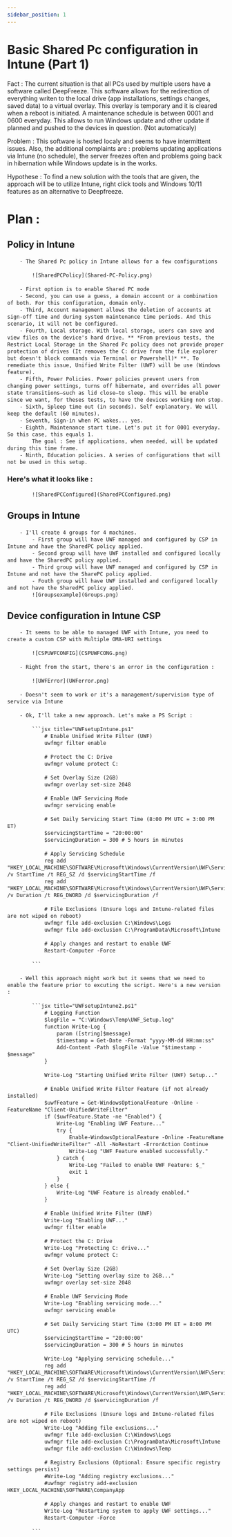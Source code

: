 ```yaml
---
sidebar_position: 1
---
```


# Basic Shared Pc configuration in Intune (Part 1)

Fact : The current situation is that all PCs used by multiple users have a software called DeepFreeze. This software allows for the redirection of everything writen to the local drive (app installations, settings changes, saved data) to a virtual overlay. This overlay is temporary and it is cleared when a reboot is initiated. A maintenance schedule is between 0001 and 0600 everyday. This allows to run Windows update and other update if planned and pushed to the devices in question. (Not automaticaly)

Problem : This software is hosted localy and seems to have intermittent issues. Also, the additional complaints are : problems updating applications via Intune (no schedule), the server freezes often and problems going back in hibernation while Windows update is in the works.

Hypothese : To find a new solution with the tools that are given, the approach will be to utilize Intune, right click tools and Windows 10/11 features as an alternative to Deepfreeze.

# Plan :

##   Policy in Intune
        - The Shared Pc policy in Intune allows for a few configurations

            ![SharedPCPolicy](Shared-PC-Policy.png)

        - First option is to enable Shared PC mode
        - Second, you can use a guess, a domain account or a combination of both. For this configuration, domain only.
        - Third, Account management allows the deletion of accounts at sign-off time and during system maintenance time periods. And this scenario, it will not be configured.
        - Fourth, Local storage. With local storage, users can save and view files on the device's hard drive. ** *From previous tests, the Restrict Local Storage in the Shared Pc policy does not provide proper protection of drives (It removes the C: drive from the file explorer but doesn't block commands via Terminal or Powershell)* **. To remediate this issue, Unified Write Filter (UWF) will be use (Windows feature).
        - Fifth, Power Policies. Power policies prevent users from changing power settings, turns off hibernate, and overrides all power state transitions—such as lid close—to sleep. This will be enable since we want, for theses tests, to have the devices working non stop.
        - Sixth, Spleep time out (in seconds). Self explanatory. We will keep the default (60 minutes).
        - Seventh, Sign-in when PC wakes... yes.
        - Eighth, Maintenance start time. Let's put it for 0001 everyday. So this case, this equals 1.
            The goal : See if applications, when needed, will be updated during this time frame.
        - Ninth, Education policies. A series of configurations that will not be used in this setup.

###     Here's what it looks like :
            ![SharedPCConfigured](SharedPCConfigured.png)

##  Groups in Intune
        - I'll create 4 groups for 4 machines. 
            - First group will have UWF managed and configured by CSP in Intune and have the SharedPC policy applied.
            - Second group will have UWF installed and configured locally and have the SharedPC policy applied.
            - Third group will have UWF managed and configured by CSP in Intune and not have the SharePC policy applied.
            - Fouth group will have UWF installed and configured locally and not have the SharedPC policy applied.
            ![Groupsexample](Groups.png)

## Device configuration in Intune CSP
        - It seems to be able to managed UWF with Intune, you need to create a custom CSP with Multiple OMA-URI settings
        
            ![CSPUWFCONFIG](CSPUWFCONG.png)

        - Right from the start, there's an error in the configuration :

            ![UWFError](UWFerror.png)

        - Doesn't seem to work or it's a management/supervision type of service via Intune

        - Ok, I'll take a new approach. Let's make a PS Script :

            ```jsx title="UWFsetupIntune.ps1"
                # Enable Unified Write Filter (UWF)
                uwfmgr filter enable

                # Protect the C: Drive
                uwfmgr volume protect C:

                # Set Overlay Size (2GB)
                uwfmgr overlay set-size 2048

                # Enable UWF Servicing Mode
                uwfmgr servicing enable

                # Set Daily Servicing Start Time (8:00 PM UTC = 3:00 PM ET)
                $servicingStartTime = "20:00:00"
                $servicingDuration = 300 # 5 hours in minutes

                # Apply Servicing Schedule
                reg add "HKEY_LOCAL_MACHINE\SOFTWARE\Microsoft\Windows\CurrentVersion\UWF\Servicing" /v StartTime /t REG_SZ /d $servicingStartTime /f
                reg add "HKEY_LOCAL_MACHINE\SOFTWARE\Microsoft\Windows\CurrentVersion\UWF\Servicing" /v Duration /t REG_DWORD /d $servicingDuration /f

                # File Exclusions (Ensure logs and Intune-related files are not wiped on reboot)
                uwfmgr file add-exclusion C:\Windows\Logs
                uwfmgr file add-exclusion C:\ProgramData\Microsoft\Intune

                # Apply changes and restart to enable UWF
                Restart-Computer -Force

            ```
        
        - Well this approach might work but it seems that we need to enable the feature prior to excuting the script. Here's a new version :

            ```jsx title="UWFsetupIntune2.ps1"
                # Logging Function
                $logFile = "C:\Windows\Temp\UWF_Setup.log"
                function Write-Log {
                    param ([string]$message)
                    $timestamp = Get-Date -Format "yyyy-MM-dd HH:mm:ss"
                    Add-Content -Path $logFile -Value "$timestamp - $message"
                }

                Write-Log "Starting Unified Write Filter (UWF) Setup..."

                # Enable Unified Write Filter Feature (if not already installed)
                $uwfFeature = Get-WindowsOptionalFeature -Online -FeatureName "Client-UnifiedWriteFilter"
                if ($uwfFeature.State -ne "Enabled") {
                    Write-Log "Enabling UWF Feature..."
                    try {
                        Enable-WindowsOptionalFeature -Online -FeatureName "Client-UnifiedWriteFilter" -All -NoRestart -ErrorAction Continue
                        Write-Log "UWF Feature enabled successfully."
                    } catch {
                        Write-Log "Failed to enable UWF Feature: $_"
                        exit 1
                    }
                } else {
                    Write-Log "UWF Feature is already enabled."
                }

                # Enable Unified Write Filter (UWF)
                Write-Log "Enabling UWF..."
                uwfmgr filter enable

                # Protect the C: Drive
                Write-Log "Protecting C: drive..."
                uwfmgr volume protect C:

                # Set Overlay Size (2GB)
                Write-Log "Setting overlay size to 2GB..."
                uwfmgr overlay set-size 2048

                # Enable UWF Servicing Mode
                Write-Log "Enabling servicing mode..."
                uwfmgr servicing enable

                # Set Daily Servicing Start Time (3:00 PM ET = 8:00 PM UTC)
                $servicingStartTime = "20:00:00"
                $servicingDuration = 300 # 5 hours in minutes

                Write-Log "Applying servicing schedule..."
                reg add "HKEY_LOCAL_MACHINE\SOFTWARE\Microsoft\Windows\CurrentVersion\UWF\Servicing" /v StartTime /t REG_SZ /d $servicingStartTime /f
                reg add "HKEY_LOCAL_MACHINE\SOFTWARE\Microsoft\Windows\CurrentVersion\UWF\Servicing" /v Duration /t REG_DWORD /d $servicingDuration /f

                # File Exclusions (Ensure logs and Intune-related files are not wiped on reboot)
                Write-Log "Adding file exclusions..."
                uwfmgr file add-exclusion C:\Windows\Logs
                uwfmgr file add-exclusion C:\ProgramData\Microsoft\Intune
                uwfmgr file add-exclusion C:\Windows\Temp

                # Registry Exclusions (Optional: Ensure specific registry settings persist)
                #Write-Log "Adding registry exclusions..."
                #uwfmgr registry add-exclusion HKEY_LOCAL_MACHINE\SOFTWARE\CompanyApp

                # Apply changes and restart to enable UWF
                Write-Log "Restarting system to apply UWF settings..."
                Restart-Computer -Force

            ```
        


